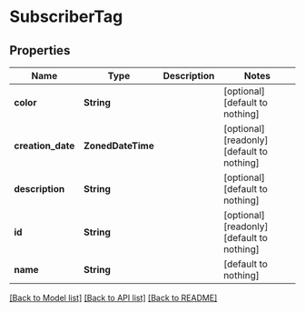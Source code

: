 # SubscriberTag


## Properties
Name | Type | Description | Notes
------------ | ------------- | ------------- | -------------
**color** | **String** |  | [optional] [default to nothing]
**creation_date** | **ZonedDateTime** |  | [optional] [readonly] [default to nothing]
**description** | **String** |  | [optional] [default to nothing]
**id** | **String** |  | [optional] [readonly] [default to nothing]
**name** | **String** |  | [default to nothing]


[[Back to Model list]](../README.md#models) [[Back to API list]](../README.md#api-endpoints) [[Back to README]](../README.md)


